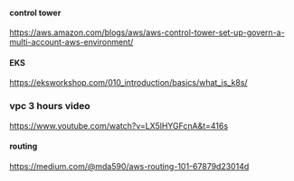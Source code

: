 #### control tower
https://aws.amazon.com/blogs/aws/aws-control-tower-set-up-govern-a-multi-account-aws-environment/


#### EKS
https://eksworkshop.com/010_introduction/basics/what_is_k8s/


### vpc 3 hours video
https://www.youtube.com/watch?v=LX5lHYGFcnA&t=416s


#### routing
https://medium.com/@mda590/aws-routing-101-67879d23014d
